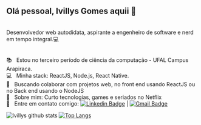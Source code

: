 ## Olá pessoal, Ivillys Gomes aquii 👋

<br/>Desenvolvedor web autodidata, aspirante a engenheiro de software e nerd em tempo integral.:computer:<br/>



 <br/> :books: &nbsp; Estou no terceiro período de ciência da computação - UFAL Campus Arapiraca. 
 <br/> :computer: &nbsp; Minha stack: ReactJS, Node.js, React Native.
 <br/> :purple_heart: &nbsp; Buscando colaborar com projetos web, no front end usando ReactJS ou no Back end usando o NodeJS
 <br/> 💬  &nbsp; Sobre mim: Curto tecnologias, games e seriados no Netflix
 <br/> :email: &nbsp; Entre em contato comigo: [![Linkedin Badge](https://img.shields.io/badge/-IvillysGomes-blue?style=flat-square&logo=Linkedin&logoColor=white&link=https://www.linkedin.com/in/ivillysg/)](https://www.linkedin.com/in/ivillysg/) 
| 
[![Gmail Badge](https://img.shields.io/badge/-ivillysgomes@gmail.com-c14438?style=flat-square&logo=Gmail&logoColor=white&link=mailto:ivillysgomes@gmail.com)](mailto:ivillysgomes@gmail.com)


![Ivillys github stats](https://github-readme-stats.vercel.app/api?username=ivillysg&show_icons=true&theme=dark)
[![Top Langs](https://github-readme-stats.vercel.app/api/top-langs/?username=ivillysg&theme=dark&layout=default)](https://github.com/anuraghazra/github-readme-stats)
